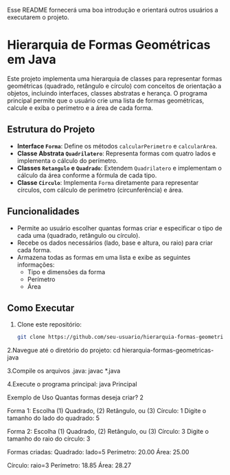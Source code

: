 
Esse README fornecerá uma boa introdução e orientará outros usuários a executarem o projeto.

# Hierarquia de Formas Geométricas em Java

Este projeto implementa uma hierarquia de classes para representar formas geométricas (quadrado, retângulo e círculo) com conceitos de orientação a objetos, incluindo interfaces, classes abstratas e herança. O programa principal permite que o usuário crie uma lista de formas geométricas, calcule e exiba o perímetro e a área de cada forma.

## Estrutura do Projeto

- **Interface `Forma`**: Define os métodos `calcularPerimetro` e `calcularArea`.
- **Classe Abstrata `Quadrilatero`**: Representa formas com quatro lados e implementa o cálculo do perímetro.
- **Classes `Retangulo` e `Quadrado`**: Extendem `Quadrilatero` e implementam o cálculo da área conforme a fórmula de cada tipo.
- **Classe `Circulo`**: Implementa `Forma` diretamente para representar círculos, com cálculo de perímetro (circunferência) e área.

## Funcionalidades

- Permite ao usuário escolher quantas formas criar e especificar o tipo de cada uma (quadrado, retângulo ou círculo).
- Recebe os dados necessários (lado, base e altura, ou raio) para criar cada forma.
- Armazena todas as formas em uma lista e exibe as seguintes informações:
  - Tipo e dimensões da forma
  - Perímetro
  - Área

## Como Executar

1. Clone este repositório:
   ```bash
   git clone https://github.com/seu-usuario/hierarquia-formas-geometricas-java.git
   
2.Navegue até o diretório do projeto:
cd hierarquia-formas-geometricas-java

3.Compile os arquivos .java:
javac *.java

4.Execute o programa principal:
java Principal

Exemplo de Uso
Quantas formas deseja criar? 2

Forma 1:
Escolha (1) Quadrado, (2) Retângulo, ou (3) Círculo: 1
Digite o tamanho do lado do quadrado: 5

Forma 2:
Escolha (1) Quadrado, (2) Retângulo, ou (3) Círculo: 3
Digite o tamanho do raio do círculo: 3

Formas criadas:
Quadrado: lado=5
Perímetro: 20.00
Área: 25.00

Círculo: raio=3
Perímetro: 18.85
Área: 28.27
